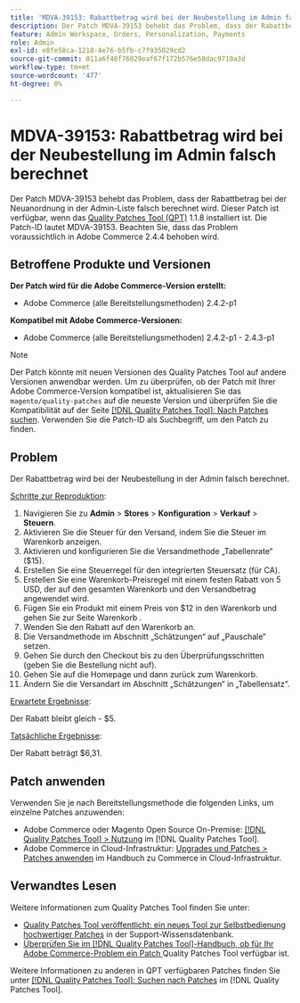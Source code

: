 ```yaml
---
title: 'MDVA-39153: Rabattbetrag wird bei der Neubestellung im Admin falsch berechnet'
description: Der Patch MDVA-39153 behebt das Problem, dass der Rabattbetrag bei der Neuanordnung in der Admin-Liste falsch berechnet wird. Dieser Patch ist verfügbar, wenn das [Quality Patches Tool (QPT)](https://experienceleague.adobe.com/de/docs/commerce-operations/tools/quality-patches-tool/quality-patches-tool-to-self-serve-quality-patches) 1.1.8 installiert ist. Die Patch-ID lautet MDVA-39153. Beachten Sie, dass das Problem voraussichtlich in Adobe Commerce 2.4.4 behoben wird.
feature: Admin Workspace, Orders, Personalization, Payments
role: Admin
exl-id: e8fe58ca-1218-4e76-b5fb-c7f935029cd2
source-git-commit: 011a6f46f76029eaf67f172b576e58dac9710a3d
workflow-type: tm+mt
source-wordcount: '477'
ht-degree: 0%

---
```


# MDVA-39153: Rabattbetrag wird bei der Neubestellung im Admin falsch berechnet

Der Patch MDVA-39153 behebt das Problem, dass der Rabattbetrag bei der Neuanordnung in der Admin-Liste falsch berechnet wird. Dieser Patch ist verfügbar, wenn das [Quality Patches Tool (QPT)](https://experienceleague.adobe.com/de/docs/commerce-operations/tools/quality-patches-tool/quality-patches-tool-to-self-serve-quality-patches) 1.1.8 installiert ist. Die Patch-ID lautet MDVA-39153. Beachten Sie, dass das Problem voraussichtlich in Adobe Commerce 2.4.4 behoben wird.

## Betroffene Produkte und Versionen

**Der Patch wird für die Adobe Commerce-Version erstellt:**

* Adobe Commerce (alle Bereitstellungsmethoden) 2.4.2-p1

**Kompatibel mit Adobe Commerce-Versionen:**

* Adobe Commerce (alle Bereitstellungsmethoden) 2.4.2-p1 - 2.4.3-p1

>[!NOTE]
>
>Der Patch könnte mit neuen Versionen des Quality Patches Tool auf andere Versionen anwendbar werden. Um zu überprüfen, ob der Patch mit Ihrer Adobe Commerce-Version kompatibel ist, aktualisieren Sie das `magento/quality-patches` auf die neueste Version und überprüfen Sie die Kompatibilität auf der Seite [[!DNL Quality Patches Tool]: Nach Patches suchen](https://experienceleague.adobe.com/de/docs/commerce-operations/tools/quality-patches-tool/quality-patches-tool-to-self-serve-quality-patches). Verwenden Sie die Patch-ID als Suchbegriff, um den Patch zu finden.

## Problem

Der Rabattbetrag wird bei der Neubestellung in der Admin falsch berechnet.

<u>Schritte zur Reproduktion</u>:

1. Navigieren Sie zu **Admin** > **Stores** > **Konfiguration** > **Verkauf** > **Steuern**.
1. Aktivieren Sie die Steuer für den Versand, indem Sie die Steuer im Warenkorb anzeigen.
1. Aktivieren und konfigurieren Sie die Versandmethode „Tabellenrate“ ($15).
1. Erstellen Sie eine Steuerregel für den integrierten Steuersatz (für CA).
1. Erstellen Sie eine Warenkorb-Preisregel mit einem festen Rabatt von 5 USD, der auf den gesamten Warenkorb und den Versandbetrag angewendet wird.
1. Fügen Sie ein Produkt mit einem Preis von $12 in den Warenkorb und gehen Sie zur Seite Warenkorb .
1. Wenden Sie den Rabatt auf den Warenkorb an.
1. Die Versandmethode im Abschnitt „Schätzungen“ auf „Pauschale“ setzen.
1. Gehen Sie durch den Checkout bis zu den Überprüfungsschritten (geben Sie die Bestellung nicht auf).
1. Gehen Sie auf die Homepage und dann zurück zum Warenkorb.
1. Ändern Sie die Versandart im Abschnitt „Schätzungen“ in „Tabellensatz“.

<u>Erwartete Ergebnisse</u>:

Der Rabatt bleibt gleich - $5.

<u>Tatsächliche Ergebnisse</u>:

Der Rabatt beträgt $6,31.

## Patch anwenden

Verwenden Sie je nach Bereitstellungsmethode die folgenden Links, um einzelne Patches anzuwenden:

* Adobe Commerce oder Magento Open Source On-Premise: [[!DNL Quality Patches Tool] > Nutzung](/help/tools/quality-patches-tool/usage.md) im [!DNL Quality Patches Tool].
* Adobe Commerce in Cloud-Infrastruktur: [Upgrades und Patches > Patches anwenden](https://experienceleague.adobe.com/docs/commerce-cloud-service/user-guide/develop/upgrade/apply-patches.html?lang=de) im Handbuch zu Commerce in Cloud-Infrastruktur.

## Verwandtes Lesen

Weitere Informationen zum Quality Patches Tool finden Sie unter:

* [Quality Patches Tool veröffentlicht: ein neues Tool zur Selbstbedienung hochwertiger Patches](https://experienceleague.adobe.com/de/docs/commerce-operations/tools/quality-patches-tool/quality-patches-tool-to-self-serve-quality-patches) in der Support-Wissensdatenbank.
* [Überprüfen Sie im [!DNL Quality Patches Tool]-Handbuch, ob für Ihr Adobe Commerce-Problem ein Patch ](/help/tools/quality-patches-tool/patches-available-in-qpt/check-patch-for-magento-issue-with-magento-quality-patches.md) Quality Patches Tool verfügbar ist.

Weitere Informationen zu anderen in QPT verfügbaren Patches finden Sie unter [[!DNL Quality Patches Tool]: Suchen nach Patches](https://experienceleague.adobe.com/tools/commerce-quality-patches/index.html?lang=de) im [!DNL Quality Patches Tool].
